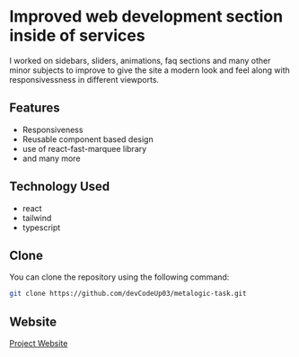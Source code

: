 
# Improved web development section inside of services

I worked on sidebars, sliders, animations, faq sections and many other minor subjects to improve to give the site a modern look and feel along with responsivessness in different viewports.

## Features
- Responsiveness
- Reusable component based design
- use of react-fast-marquee library
- and many more



## Technology Used
- react 
- tailwind
- typescript

## Clone
You can clone the repository using the following command:

```bash
git clone https://github.com/devCodeUp03/metalogic-task.git
```

## Website
[Project Website](https://web-development-page.netlify.app/)
